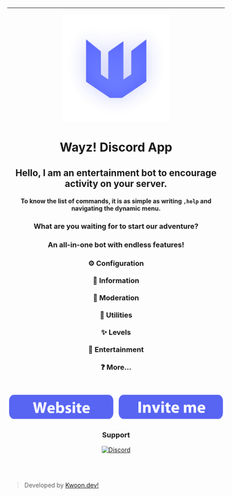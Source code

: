 ---
<p align="center">
  <a href="https://wayz.js.org"><img width="250" src="https://github.com/Wayz-Bot/Wayz-Bot/blob/main/src/img/wayz.png"></a>
</p>

<div align="center">
<h1>Wayz! Discord App</h1>
  <h2>Hello, I am an entertainment bot to encourage activity on your server.</h2>
</div>

<div align="center">
<h4>To know the list of commands, it is as simple as writing <code>,help</code> and navigating the dynamic menu.</h4> 
  <h3><b>What are you waiting for to start our adventure?</b></h3>
  <h3>An all-in-one bot with endless features!</h3>
  <h3>
⚙️ Configuration<br><br>
📒 Information<br><br>
🔨 Moderation<br><br>
📝 Utilities<br><br>
✨ Levels<br><br>
🎯 Entertainment<br><br>
❓ More...<br>
  </h3><br>
</div>
<p align="center">
<a href="https://wayz.js.org"><img width="250" src="https://github.com/Wayz-Bot/Wayz-Bot/blob/main/src/img/website.png" alt="Website"></a>
<a href="[https://wayz.js.org](https://discord.com/oauth2/authorize?client_id=866604832957136918&permissions=1101927827510&scope=applications.commands%20bot)"><img width="250" src="https://github.com/Wayz-Bot/Wayz-Bot/blob/main/src/img/invite-me.png" alt="Invite me"></a>
</p>
  <div align="center">
  <h3>Support</h3>
  <a href="https://discord.gg/2jZE4VCA7F"><img src="https://invidget.switchblade.xyz/2jZE4VCA7F" alt="Discord" /></a>
  </div>
<br>
<br>
<br>

> Developed by [Kwoon.dev!](https://discord.com/users/841131506549522463)
